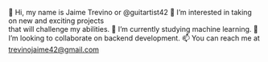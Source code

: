 👋 Hi, my name is Jaime Trevino or @guitartist42
👀 I’m interested in taking on new and exciting projects  
      that will challenge my abilities.
🌱 I’m currently studying machine learning.
💞️ I’m looking to collaborate on backend development.
📫 You can reach me at trevinojaime42@gmail.com
